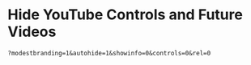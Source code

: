 # Hide YouTube Controls and Future Videos

`?modestbranding=1&autohide=1&showinfo=0&controls=0&rel=0`